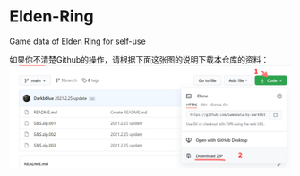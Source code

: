# Elden-Ring
Game data of Elden Ring for self-use  

如果你不清楚Github的操作，请根据下面这张图的说明下载本仓库的资料：  
![guide](guide.jpg)  
